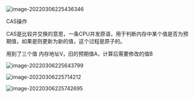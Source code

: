 ![image-20220306225436346](C:\Users\lj1998\AppData\Roaming\Typora\typora-user-images\image-20220306225436346.png)

CAS操作

CAS是比较并交换的意思，一条CPU并发原语，用于判断内存中某个值是否为预期值，如果是则更新为新的值，这个过程是原子的。

用到了三个值  内存地址V，旧的预期值A，计算后需要修改的值B

![image-20220306225643799](C:\Users\lj1998\AppData\Roaming\Typora\typora-user-images\image-20220306225643799.png)

![image-20220306225714212](C:\Users\lj1998\AppData\Roaming\Typora\typora-user-images\image-20220306225714212.png)



![image-20220306225742695](C:\Users\lj1998\AppData\Roaming\Typora\typora-user-images\image-20220306225742695.png)

